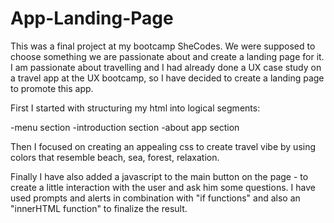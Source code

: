# App-Landing-Page

This was a final project at my bootcamp SheCodes. We were supposed to choose something we are passionate about and create a landing page for it.
I am passionate about travelling and I had already done a UX case study on a travel app at the UX bootcamp, so I have decided to create a landing page to promote this app.

First I started with structuring my html into logical segments:

 -menu section
 -introduction section
 -about app section

Then I  focused on creating an appealing css to create travel vibe by using colors that resemble beach, sea, forest, relaxation.

Finally I have also added a javascript to the main button on the page - to create a little interaction with the user and ask him some questions.
I have used prompts and alerts in combination with "if functions" and also an "innerHTML function" to finalize the result.

